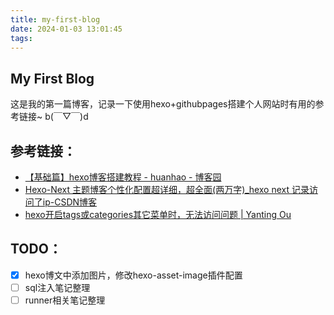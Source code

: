 ```yaml
---
title: my-first-blog
date: 2024-01-03 13:01:45
tags:
---
```



## My First Blog

这是我的第一篇博客，记录一下使用hexo+githubpages搭建个人网站时有用的参考链接~ b(￣▽￣)d


<!-- more -->

## 参考链接：

- [【基础篇】hexo博客搭建教程 - huanhao - 博客园](https://www.cnblogs.com/huanhao/p/hexobase.html)
- [Hexo-Next 主题博客个性化配置超详细，超全面(两万字)_hexo next 记录访问了ip-CSDN博客](https://blog.csdn.net/as480133937/article/details/100138838)
- [hexo开启tags或categories其它菜单时，无法访问问题 | Yanting Ou](https://oytoyt.github.io/2018/12/06/hexo%E5%BC%80%E5%90%AFtags%E6%88%96categories%E5%85%B6%E5%AE%83%E8%8F%9C%E5%8D%95%E6%97%B6%EF%BC%8C%E6%97%A0%E6%B3%95%E8%AE%BF%E9%97%AE%E9%97%AE%E9%A2%98/)


## TODO：

- [x] hexo博文中添加图片，修改hexo-asset-image插件配置
- [ ] sql注入笔记整理
- [ ] runner相关笔记整理